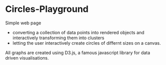 # Circles-Playground

Simple web page
- converting a collection of data points into rendered objects and interactively transforming them into clusters
- letting the user interactively create circles of differnt sizes on a canvas.

All graphs are created using D3.js, a famous javascript library for data driven visualisations.
